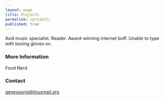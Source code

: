 ```yaml
---
layout: page
title: Projects
permalink: /project/
published: true
---
```


Avid music specialist. Reader. Award-winning internet buff. Unable to type with boxing gloves on.

### More Information

Food Nerd

### Contact

[geneyoung@linuxmail.org](mailto:geneyoung@linuxmail.org)

